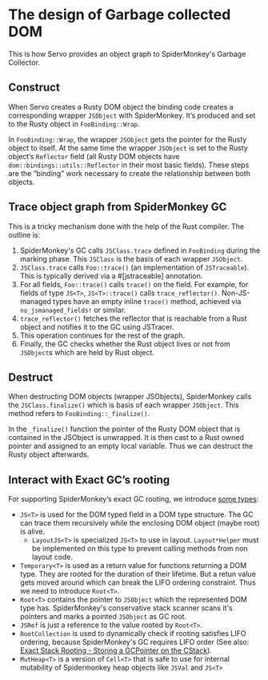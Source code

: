 # The design of Garbage collected DOM

This is how Servo provides an object graph to SpiderMonkey's Garbage Collector.

## Construct
When Servo creates a Rusty DOM object the binding code creates a corresponding wrapper `JSObject` with SpiderMonkey. It’s produced and set to the Rusty object in `FooBinding::Wrap`.

In `FooBinding::Wrap`, the wrapper `JSObject` gets the pointer for the Rusty object to itself. At the same time the wrapper `JSObject` is set to the Rusty object’s `Reflector` field (all Rusty DOM objects have `dom::bindings::utils::Reflector` in their most basic fields). These steps are the “binding” work necessary to create the relationship between both objects.


## Trace object graph from SpiderMonkey GC
This is a tricky mechanism done with the help of the Rust compiler.
The outline is:

1. SpiderMonkey's GC calls `JSClass.trace` defined in `FooBinding` during the marking phase. This `JSClass` is the basis of each wrapper `JSObject`.
2. `JSClass.trace` calls `Foo::trace()` (an implementation of `JSTraceable`).
     This is typically derived via a #[jstraceable] annotation.
3. For all fields, `Foo::trace()`
   calls `trace()` on the field. For example, for fields of type `JS<T>`, `JS<T>::trace()` calls
   `trace_reflector()`. Non-JS-managed types have an empty inline `trace()` method, achieved via `no_jsmanaged_fields!` or similar.
4. `trace_reflector()` fetches the reflector that is reachable from a Rust object and notifies it to the GC using JSTracer.
5. This operation continues for the rest of the graph.
6. Finally, the GC checks whether the Rust object lives or not from `JSObject`s which are held by Rust object.


## Destruct
When destructing DOM objects (wrapper JSObjects), SpiderMonkey calls the `JSClass.finalize()` which is basis of each wrapper `JSObject`. This method refers to `FooBinding::_finalize()`.

In the `_finalize()` function the pointer of the Rusty DOM object that is contained in the JSObject is unwrapped. It is then cast to a Rust owned pointer and assigned to an empty local variable. Thus we can destruct the Rusty object afterwards.


## Interact with Exact GC’s rooting
For supporting SpiderMonkey’s exact GC rooting, we introduce [some types](https://github.com/mozilla/servo/wiki/Using-DOM-types):

- `JS<T>` is used for the DOM typed field in a DOM type structure. The GC can trace them recursively while the enclosing DOM object (maybe root) is alive.
  - `LayoutJS<T>` is specialized `JS<T>` to use in layout. `Layout*Helper` must be implemented on this type to prevent calling methods from non layout code.
- `Temporary<T>` is used as a return value for functions returning a DOM type. They are rooted for the duration of their lifetime. But a retun value gets moved around which can break the LIFO ordering constraint. Thus we need to introduce `Root<T>`.
- `Root<T>` contains the pointer to `JSObject` which the represented DOM type has. SpiderMonkey's conservative stack scanner scans it's pointers and marks a pointed `JSObject` as GC root.
- `JSRef` is just a reference to the value rooted by `Root<T>`.
- `RootCollection` is used to dynamically check if rooting satisfies LIFO ordering, because SpiderMonkey's GC requires LIFO order (See also: [Exact Stack Rooting - Storing a GCPointer on the CStack](https://developer.mozilla.org/en-US/docs/Mozilla/Projects/SpiderMonkey/Internals/GC/Exact_Stack_Rooting)).
 - `MutHeap<T>` is a version of `Cell<T>` that is safe to use for internal mutability of  Spidermonkey heap objects like `JSVal` and `JS<T>`
